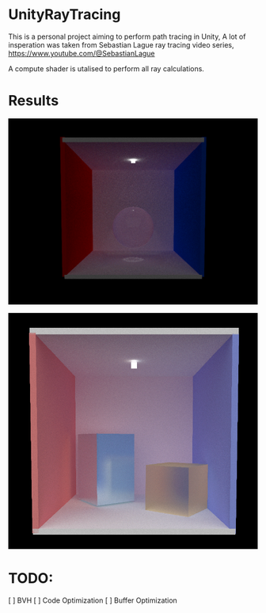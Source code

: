 # UnityRayTracing

This is a personal project aiming to perform path tracing in Unity,
A lot of insperation was taken from Sebastian Lague ray tracing video series, https://www.youtube.com/@SebastianLague

A compute shader is utalised to perform all ray calculations.


# Results

![alt text](/github_assets/glass_caustic.png "Caustic Image")

![alt text](/github_assets/boxes.png "Boxes Image")



# TODO:

[ ] BVH
[ ] Code Optimization
[ ] Buffer Optimization
